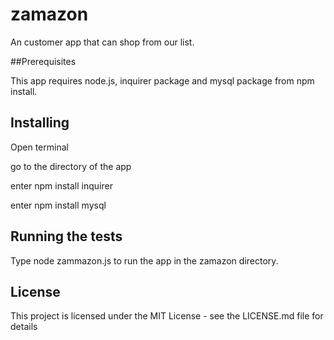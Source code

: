 # zamazon #

An customer app that can shop from our list.

##Prerequisites

This app requires node.js, inquirer package and mysql package from npm install.

## Installing ##

Open terminal 

go to the directory of the app

enter npm install inquirer

enter npm install mysql

## Running the tests ##

Type node zammazon.js to run the app in the zamazon directory.

## License ##

This project is licensed under the MIT License - see the LICENSE.md file for details



